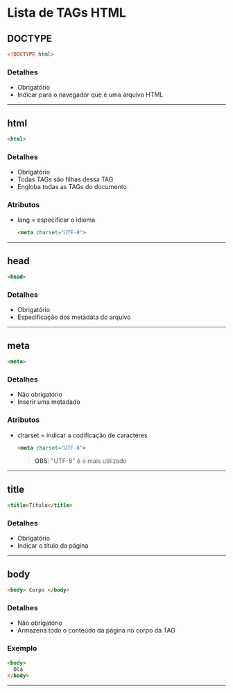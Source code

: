 # Lista de TAGs HTML

## DOCTYPE

```html
<!DOCTYPE html>
```

### Detalhes

* Obrigatório
* Indicar para o navegador que é uma arquivo HTML

---

## html

```html
<html>
```

### Detalhes

* Obrigatório
* Todas TAGs são filhas dessa TAG
* Engloba todas as TAGs do documento

### Atributos

* lang = especificar o idioma

  ```html
  <meta charset="UTF-8">
  ```

---

## head

```html
<head>
```

### Detalhes

* Obrigatório
* Especificação dos metadata do arquivo

---

## meta

```html
<meta>
```

### Detalhes

* Não obrigatório
* Inserir uma metadado

### Atributos

* charset =  indicar a codificação de caractéres
  
  ```html
  <meta charset="UTF-8">
  ```
  
  > **OBS**: "UTF-8" é o mais utilizado

---

## title

```html
<title>Título</title>
```

### Detalhes

* Obrigatório
* Indicar o título da página

---

## body

```html
<body> Corpo </body>
```

### Detalhes

* Não obrigatório
* Armazena todo o conteúdo da página no corpo da TAG

### Exemplo

```html
<body>
  Olá
</body>
```

---
